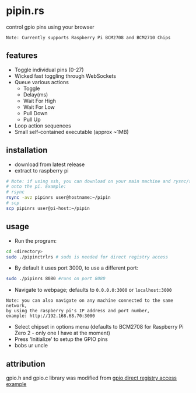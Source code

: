 # pipin.rs

control gpio pins using your browser

`Note: Currently supports Raspberry Pi BCM2708 and BCM2710 Chips`

## features

- Toggle individual pins (0-27)
- Wicked fast toggling through WebSockets
- Queue various actions
  - Toggle
  - Delay(ms)
  - Wait For High
  - Wait For Low
  - Pull Down
  - Pull Up
- Loop action sequences
- Small self-contained executable (approx ~1MB)

## installation

- download from latest release
- extract to raspberry pi

```sh
# Note: if using ssh, you can download on your main machine and rysnc/scp the executable
# onto the pi. Example:
# rsync
rsync -avz pipinrs user@hostname:~/pipin
# scp
scp pipinrs user@pi-host:~/pipin
```

## usage

- Run the program:

```sh
cd <directory>
sudo ./pipinctrlrs # sudo is needed for direct registry access
```

- By default it uses port 3000, to use a different port:

```sh
sudo ./pipinrs 8080 #runs on port 8080
```

- Navigate to webpage; defaults to `0.0.0.0:3000` or `localhost:3000`

```
Note: you can also navigate on any machine connected to the same network,
by using the raspberry pi's IP address and port number,
example: http://192.168.68.70:3000
```

- Select chipset in options menu (defaults to BCM2708 for Raspberry Pi Zero 2 -
  only one I have at the moment)
- Press 'Initialize' to setup the GPIO pins
- bobs ur uncle

## attribution

gpio.h and gpio.c library was modified from
[gpio direct registry access example](https://elinux.org/RPi_GPIO_Code_Samples#Direct_register_access)

